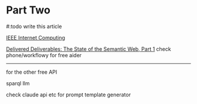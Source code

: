 # Part Two

#:todo write this article

[IEEE Internet Computing](https://ieeexplore.ieee.org/author/37294480000)

[Delivered Deliverables: The State of the Semantic Web, Part 1](https://ieeexplore.ieee.org/document/4747636)
check phone/workflowy for free aider

---

for the other free API

sparql llm

check claude api etc for prompt template generator
